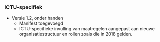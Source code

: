 ### ICTU-specifiek

- Versie 1.2, onder handen
    - Manifest toegevoegd
    - ICTU-specifieke invulling van maatregelen aangepast aan nieuwe organisatiestructuur en rollen zoals die in 2018 gelden.
